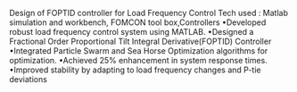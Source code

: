 Design of FOPTID controller for Load Frequency Control
Tech used : Matlab simulation and workbench, FOMCON tool box,Controllers
•Developed robust load frequency control system using MATLAB.
•Designed a Fractional Order Proportional Tilt Integral Derivative(FOPTID) Controller
•Integrated Particle Swarm and Sea Horse Optimization algorithms for optimization.
•Achieved 25% enhancement in system response times.
•Improved stability by adapting to load frequency changes and P-tie deviations
